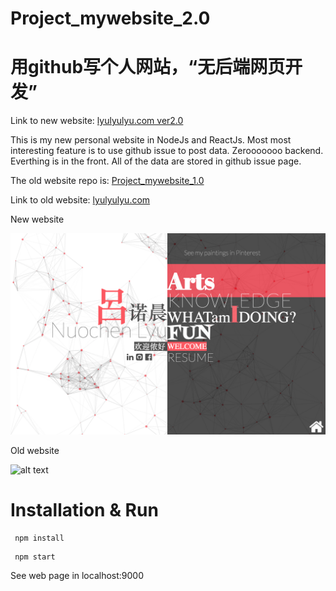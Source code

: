 # Project_mywebsite_2.0 
# 用github写个人网站，“无后端网页开发”

Link to new website: [lyulyulyu.com ver2.0](lyulyulyu.com)

This is my new personal website in NodeJs and ReactJs. Most most interesting feature is to use github issue to post data. Zerooooooo backend. Everthing is in the front. All of the data are stored in github issue page.

The old website repo is: [Project_mywebsite_1.0](https://github.com/nlyu/Projects_mywebsite)

Link to old website: [lyulyulyu.com](http://nlyu2.web.engr.illinois.edu/)

New website

![alt text](/new.png)

Old website

![alt text](/old.png)
 
 
# Installation & Run


```
 npm install
```

```
 npm start
```

See web page in localhost:9000
